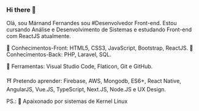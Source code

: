 ### Hi there 👋

Olá, sou Márnand Fernandes sou #Desenvolvedor Front-end.
Estou cursando Análise e Desenvolvimento de Sistemas 
e estudando Front-end com ReactJS atualmente.

🚀 Conhecimentos-Front: HTML5, CSS3, JavaScript, Bootstrap, ReactJS.
🚀 Conhecimentos-Back: PHP, Laravel, SQL.

🔧 Ferramentas: Visual Studio Code, Flaticon, Git e GitHub.

⛩ Pretendo aprender: Firebase, AWS, Mongodb, ES6+, React Native, AngularJS, Vue.JS, TypeScript, Next.JS, Node.JS e UX Design.

PS.: :penguin: Apaixonado por sistemas de Kernel Linux

<!--
💌 Caso você queira realizar um projeto comigo (ou jogar conversa fora), não hesite em mandar-me uma mensagem: ⤵️
-->

<!--
**marnand/marnand** is a ✨ _special_ ✨ repository because its `README.md` (this file) appears on your GitHub profile.

Here are some ideas to get you started:

- 🔭 I’m currently working on ...
- 🌱 I’m currently learning ...
- 👯 I’m looking to collaborate on ...
- 🤔 I’m looking for help with ...
- 💬 Ask me about ...
- 📫 How to reach me: ...
- 😄 Pronouns: ...
- ⚡ Fun fact: ...
-->
